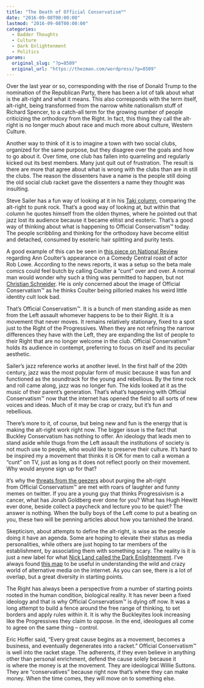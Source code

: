 ```yaml
---
title: "The Death of Official Conservatism™"
date: "2016-09-08T00:00:00"
lastmod: "2016-09-08T00:00:00"
categories:
  - Badder Thoughts
  - Culture
  - Dark Enlightenment
  - Politics
params:
  original_slug: "?p=8509"
  original_url: "https://thezman.com/wordpress/?p=8509"
---
```


Over the last year or so, corresponding with the rise of Donald Trump to
the nomination of the Republican Party, there has been a lot of talk
about what is the alt-right and what it means. This also corresponds
with the term itself, alt-right, being transformed from the narrow white
nationalism stuff of Richard Spencer, to a catch-all term for the
growing number of people criticizing the orthodoxy from the Right. In
fact, this thing they call the alt-right is no longer much about race
and much more about culture, Western Culture.

Another way to think of it is to imagine a town with two social clubs,
organized for the same purpose, but they disagree over the goals and how
to go about it. Over time, one club has fallen into quarreling and
regularly kicked out its best members. Many just quit out of
frustration. The result is there are more that agree about what is wrong
with the clubs than are in still the clubs. The reason the dissenters
have a name is the people still doing the old social club racket gave
the dissenters a name they thought was insulting.

Steve Sailer has a fun way of looking at it in his <a
href="http://takimag.com/article/political_punk_rock_steve_sailer/print#ixzz4JYdGrcjx"
target="_blank">Taki column</a>, comparing the alt-right to punk rock.
That’s a good way of looking at, but within that column he quotes
himself from the olden thymes, where he pointed out that jazz lost its
audience because it became elitist and esoteric. That’s a good way of
thinking about what is happening to Official Conservatism™ today. The
people scribbling and thinking for the orthodoxy have become elitist and
detached, consumed by esoteric hair splitting and purity tests.

A good example of this can be seen in <a
href="http://www.nationalreview.com/article/439758/ann-coulter-rob-lowe-roast-bombing-hurt-right"
target="_blank">this piece on National Review</a> regarding Ann
Coulter’s appearance on a Comedy Central roast of actor Rob Lowe.
According to the news reports, it was a setup so the beta male comics
could feel butch by calling Coulter a “cunt” over and over. A normal man
would wonder why such a thing was permitted to happen, but not
<a href="https://www.linkedin.com/in/schneiderchristian"
target="_blank">Christian Schneider</a>. He is only concerned about the
image of Official Conservatism™ as he thinks Coulter being pilloried
makes his weird little identity cult look bad.

That’s Official Conservatism™. It is a bunch of men standing aside as
men from the Left assault whomever happens to be to their Right. It is a
movement that never moves. It remains relatively stationary, fixed to a
spot just to the Right of the Progressives. When they are not refining
the narrow differences they have with the Left, they are expanding the
list of people to their Right that are no longer welcome in the
club. Official Conservatism™ holds its audience in contempt, preferring
to focus on itself and its peculiar aesthetic.

Sailer’s jazz reference works at another level. In the first half of the
20th century, jazz was the most popular form of music because it was fun
and functioned as the soundtrack for the young and rebellious. By the
time rock and roll came along, jazz was no longer fun. The kids looked
at it as the music of their parent’s generation. That’s what’s happening
with Official Conservatism™ now that the internet has opened the field
to all sorts of new voices and ideas. Much of it may be crap or crazy,
but it’s fun and rebellious.

There’s more to it, of course, but being new and fun is the energy that
is making the alt-right work right now. The bigger issue is the fact
that Buckley Conservatism has nothing to offer. An ideology that leads
men to stand aside while thugs from the Left assault the institutions of
society is not much use to people, who would like to preserve their
culture. It’s hard to be inspired my a movement that thinks it is OK for
men to call a woman a “cunt” on TV, just as long as it does not reflect
poorly on their movement. Why would anyone sign up for that?

It’s why the <a
href="http://hotair.com/archives/2016/08/31/hewitt-goldberg-core-alt-right-needs-driven-conservative-ranks/"
target="_blank">threats from the geezers</a> about purging the alt-right
from Official Conservatism™ are met with roars of laughter and funny
memes on twitter. If you are a young guy that thinks Progressivism is a
cancer, what has Jonah Goldberg ever done for you? What has Hugh Hewitt
ever done, beside collect a paycheck and lecture you to be quiet? The
answer is nothing. When the bully boys of the Left come to put a beating
on you, these two will be penning articles about how you tarnished the
brand.

Skepticism, about attempts to define the alt-right, is wise as the
people doing it have an agenda. Some are hoping to elevate their status
as media personalities, while others are just hoping to tar members of
the establishment, by associating them with something scary. The reality
is it is just a new label for what <a
href="http://www.thedarkenlightenment.com/the-dark-enlightenment-by-nick-land/"
target="_blank">Nick Land called the Dark Enlightenment</a>. I’ve always
found <a
href="https://habitableworlds.files.wordpress.com/2013/04/darkenlightenment1.png"
target="_blank">this map</a> to be useful in understanding the wild and
crazy world of alternative media on the internet. As you can see, there
is a lot of overlap, but a great diversity in starting points.

The Right has always been a perspective from a number of starting points
rooted in the human condition, biological reality. It has never been a
fixed ideology and that is why Official Conservatism™ is dying off now.
It was a long attempt to build a fence around the free range of
thinking, to set borders and apply rules within it. It is why the
Buckleyites look increasing like the Progressives they claim to oppose.
In the end, ideologues all come to agree on the same thing – control.

Eric Hoffer said, “Every great cause begins as a movement, becomes a
business, and eventually degenerates into a racket.” Official
Conservatism™ is well into the racket stage. The adherents, if they even
believe in anything other than personal enrichment, defend the cause
solely because it is where the money is at the movement. They are
ideological Willie Suttons. They are “conservatives” because right now
that’s where they can make money. When the time comes, they will move on
to something else.
